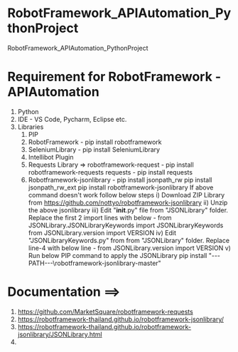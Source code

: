 # RobotFramework_APIAutomation_PythonProject
RobotFramework_APIAutomation_PythonProject

# Requirement for RobotFramework - APIAutomation
1) Python 
2) IDE - VS Code, Pycharm, Eclipse etc.
3) Libraries
   1) PIP
   2) RobotFramework - pip install robotframework
   3) SeleniumLibrary - pip install SeleniumLibrary
   4) Intellibot Plugin
   5) Requests Library =>
      robotframework-request - pip install robotframework-requests
      requests - pip install requests
   7) Robotframework-jsonlibrary - 
      pip install jsonpath_rw
      pip install jsonpath_rw_ext
      pip install robotframework-jsonlibrary 
      If above command doesn't work follow below steps
      i) Download ZIP Library from https://github.com/nottyo/robotframework-jsonlibrary
      ii) Unzip the above jsonlibrary
      iii) Edit "__init__.py" file from "JSONLibrary" folder. Replace the first 2 import lines with below -
           from JSONLibrary.JSONLibraryKeywords import JSONLibraryKeywords
           from JSONLibrary.version import VERSION
      iv) Edit "JSONLibraryKeywords.py" from from "JSONLibrary" folder. Replace line-4 with below line -
          from JSONLibrary.version import VERSION
      v) Run below PIP command to apply the JSONLibrary
         pip install "---PATH---\robotframework-jsonlibrary-master"
  
      
      
      
      
      
 # Documentation ==>
 1) https://github.com/MarketSquare/robotframework-requests
 2) https://robotframework-thailand.github.io/robotframework-jsonlibrary/
 3) https://robotframework-thailand.github.io/robotframework-jsonlibrary/JSONLibrary.html
 4) 

